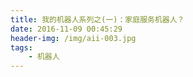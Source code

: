 ```yaml
---
title: 我的机器人系列之(一)：家庭服务机器人？ 
date: 2016-11-09 00:45:29
header-img: /img/aii-003.jpg
tags:
	- 机器人
---
```

